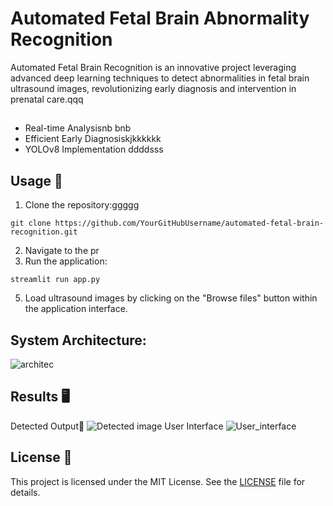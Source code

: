 # Automated Fetal Brain Abnormality Recognition

Automated Fetal Brain  Recognition is an innovative project leveraging advanced deep learning techniques to detect abnormalities in fetal brain ultrasound images, revolutionizing early diagnosis and intervention in prenatal care.qqq

##
- Real-time Analysisnb bnb
- Efficient Early Diagnosiskjkkkkkk
- YOLOv8 Implementation
ddddsss
## Usage 🚀
1. Clone the repository:ggggg

```
git clone https://github.com/YourGitHubUsername/automated-fetal-brain-recognition.git
```

2. Navigate to the pr
4. Run the application:
```
streamlit run app.py
```

5. Load ultrasound images by clicking on the "Browse files" button within the application interface.

## System Architecture:
![architec](https://github.com/Fawziya20/Automated-Fetal-Brain-Abnormality-Recognition/assets/75235022/164af627-c6d8-46cd-a8a5-eed9c628b850)


## Results 🖥️
Detected Output🧠
![Detected image](https://github.com/Fawziya20/Automated-Fetal-Brain-Abnormality-Recognition/assets/75235022/058f8860-8027-4d7e-b63b-63c66edaaae7)
User Interface
![User_interface](https://github.com/Fawziya20/Automated-Fetal-Brain-Abnormality-Recognition/assets/75235022/8d1d1528-73d3-4f12-a2de-1b7655a8dbab)

## License 📝

This project is licensed under the MIT License. See the [LICENSE](LICENSE) file for details.

